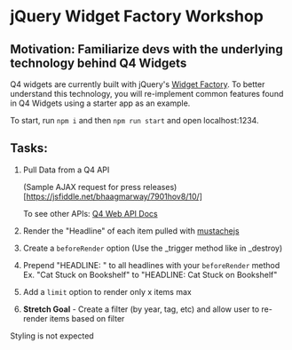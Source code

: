 # jQuery Widget Factory Workshop

## Motivation: Familiarize devs with the underlying technology behind Q4 Widgets

Q4 widgets are currently built with jQuery's [Widget Factory](https://jqueryui.com/widget/). To better understand this technology, you will re-implement common features found in Q4 Widgets using a starter app as an example.

To start, run `npm i` and then `npm run start` and open localhost:1234.

## Tasks:
1. Pull Data from a Q4 API

    (Sample AJAX request for press releases)[https://jsfiddle.net/bhaagmarway/7901hov8/10/]

    To see other APIs: [Q4 Web API Docs](http://documentation.q4websystems.com/home)


2. Render the "Headline" of each item pulled with [mustachejs](https://jsfiddle.net/bhaagmarway/a4e5yurb/40/)
3. Create a `beforeRender` option (Use the _trigger method like in _destroy) 
4. Prepend "HEADLINE: " to all headlines with your `beforeRender` method
    Ex. "Cat Stuck on Bookshelf" to "HEADLINE: Cat Stuck on Bookshelf"
5. Add a `limit` option to render only x items max
6. **Stretch Goal** - Create a filter (by year, tag, etc) and allow user to re-render items based on filter

Styling is not expected
